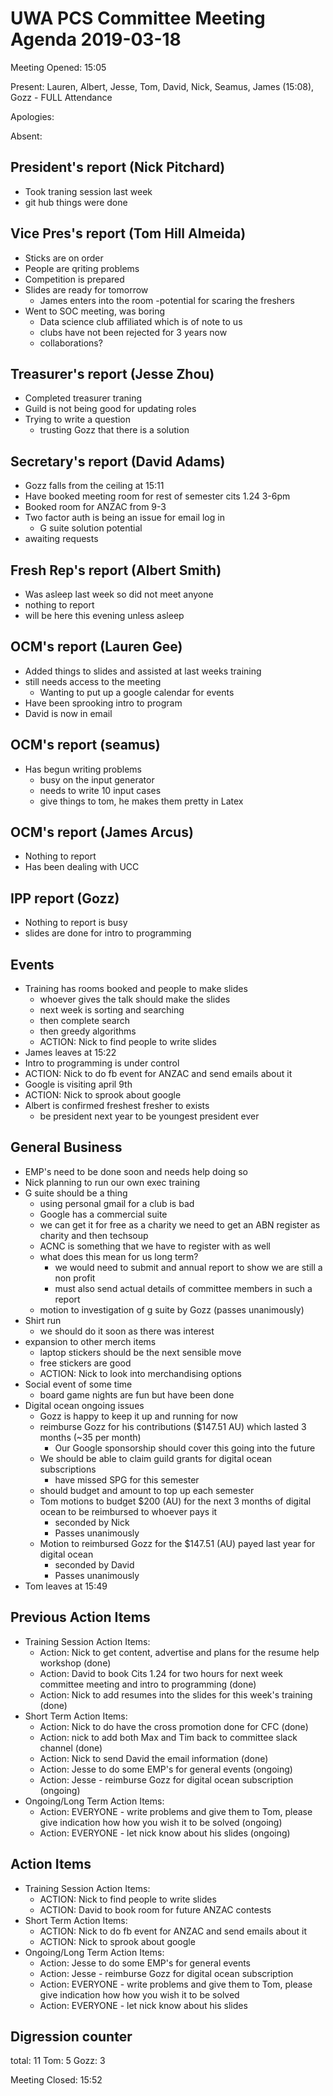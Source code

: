 # UWA PCS Committee Meeting Agenda 2019-03-18
Meeting Opened: 15:05

Present: Lauren, Albert, Jesse, Tom, David, Nick, Seamus, James (15:08), Gozz - FULL Attendance

Apologies: 

Absent: 

## President's report (Nick Pitchard)

- Took traning session last week
- git hub things were done

## Vice Pres's report (Tom Hill Almeida)

- Sticks are on order
- People are qriting problems
- Competition is prepared
- Slides are ready for tomorrow
  - James enters into the room
  -potential for scaring the freshers
- Went to SOC meeting, was boring
  - Data science club affiliated which is of note to us
  - clubs have not been rejected for 3 years now
  - collaborations?

## Treasurer's report (Jesse Zhou)

- Completed treasurer traning
- Guild is not being good for updating roles
- Trying to write a question
  - trusting Gozz that there is a solution

## Secretary's report (David Adams)

- Gozz falls from the ceiling at 15:11
- Have booked meeting room for rest of semester cits 1.24 3-6pm
- Booked room for ANZAC from 9-3
- Two factor auth is being an issue for email log in
  - G suite solution potential
- awaiting requests

## Fresh Rep's report (Albert Smith)

- Was asleep last week so did not meet anyone
- nothing to report
- will be here this evening unless asleep

## OCM's report (Lauren Gee)

- Added things to slides and assisted at last weeks training
- still needs access to the meeting
  - Wanting to put up a google calendar for events
- Have been sprooking intro to program
- David is now in email

## OCM's report (seamus)

- Has begun writing problems
  - busy on the input generator
  - needs to write 10 input cases
  - give things to tom, he makes them pretty in Latex


## OCM's report (James Arcus)

- Nothing to report
- Has been dealing with UCC

## IPP report (Gozz)

- Nothing to report is busy
- slides are done for intro to programming

## Events

- Training has rooms booked and people to make slides
  - whoever gives the talk should make the slides
  - next week is sorting and searching
  - then complete search
  - then greedy algorithms
  - ACTION: Nick to find people to write slides
- James leaves at 15:22
- Intro to programming is under control
- ACTION: Nick to do fb event for ANZAC and send emails about it
- Google is visiting april 9th
- ACTION: Nick to sprook about google
- Albert is confirmed freshest fresher to exists
  - be president next year to be youngest president ever

## General Business

- EMP's need to be done soon and needs help doing so
- Nick planning to run our own exec training
- G suite should be a thing
  - using personal gmail for a club is bad
  - Google has a commercial suite
  - we can get it for free as a charity we need to get an ABN register as charity and then techsoup
  - ACNC is something that we have to register with as well
  - what does this mean for us long term?
    - we would need to submit and annual report to show we are still a non profit
    - must also send actual details of committee members in such a report
  - motion to investigation of g suite by Gozz (passes unanimously)
- Shirt run
  - we should do it soon as there was interest
- expansion to other merch items
  - laptop stickers should be the next sensible move
  - free stickers are good
  - ACTION: Nick to look into merchandising options
- Social event of some time
  - board game nights are fun but have been done
- Digital ocean ongoing issues
  - Gozz is happy to keep it up and running for now
  - reimburse Gozz for his contributions ($147.51 AU) which lasted 3 months (~35 per month)
    - Our Google sponsorship should cover this going into the future
  - We should be able to claim guild grants for digital ocean subscriptions
    - have missed SPG for this semester
  - should budget and amount to top up each semester
  - Tom motions to budget $200 (AU) for the next 3 months of digital ocean to be reimbursed to whoever pays it
    - seconded by Nick
    - Passes unanimously
  - Motion to reimbursed Gozz for the $147.51 (AU) payed last year for digital ocean
    - seconded by David
    - Passes unanimously
- Tom leaves at 15:49

## Previous Action Items

- Training Session Action Items:
  - Action: Nick to get content, advertise and plans for the resume help workshop (done)
  - Action: David to book Cits 1.24 for two hours for next week committee meeting and intro to programming (done)
  - Action: Nick to add resumes into the slides for this week's training (done)
- Short Term Action Items:
  - Action: Nick to do have the cross promotion done for CFC (done)
  - Action: nick to add both Max and Tim back to committee slack channel (done)
  - Action: Nick to send David the email information (done)
  - Action: Jesse to do some EMP's for general events (ongoing)
  - Action: Jesse - reimburse Gozz for digital ocean subscription (ongoing)
- Ongoing/Long Term Action Items:
  - Action: EVERYONE - write problems and give them to Tom, please give indication how how you wish it to be solved (ongoing)
  - Action: EVERYONE - let nick know about his slides (ongoing)

## Action Items

- Training Session Action Items:
  - ACTION: Nick to find people to write slides
  - ACTION: David to book room for future ANZAC contests
- Short Term Action Items:
  - ACTION: Nick to do fb event for ANZAC and send emails about it
  - ACTION: Nick to sprook about google
- Ongoing/Long Term Action Items:
  - Action: Jesse to do some EMP's for general events
  - Action: Jesse - reimburse Gozz for digital ocean subscription
  - Action: EVERYONE - write problems and give them to Tom, please give indication how how you wish it to be solved
  - Action: EVERYONE - let nick know about his slides

## Digression counter

total: 11
Tom: 5
Gozz: 3

Meeting Closed: 15:52
